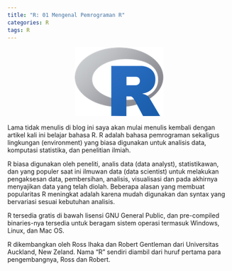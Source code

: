 ```yaml
---
title: "R: 01 Mengenal Pemrograman R"
categories: R
tags: R
---
```

<p align="center">
  <img src="/assets/images/r-proglang/r-logo.png" alt="Logo R" />
</p>

Lama tidak menulis di blog ini saya akan mulai menulis kembali dengan artikel kali ini belajar bahasa R. R adalah bahasa pemrograman sekaligus lingkungan (environment) yang biasa digunakan untuk analisis data, komputasi statistika, dan penelitian ilmiah.  

R biasa digunakan oleh peneliti, analis data (data analyst), statistikawan, dan yang populer saat ini ilmuwan data (data scientist) untuk melakukan pengaksesan data, pembersihan, analisis, visualisasi dan pada akhirnya menyajikan data yang telah diolah. Beberapa alasan yang membuat popularitas R meningkat adalah karena mudah digunakan dan syntax yang bervariasi sesuai kebutuhan analisis.  

R tersedia gratis di bawah lisensi GNU General Public, dan pre-compiled binaries-nya tersedia untuk beragam sistem operasi termasuk Windows, Linux, dan Mac OS.  

R dikembangkan oleh Ross Ihaka dan Robert Gentleman dari Universitas Auckland, New Zeland. Nama “R” sendiri diambil dari huruf pertama para pengembangnya, Ross dan Robert.  